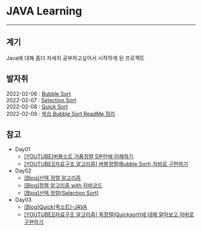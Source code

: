 # JAVA Learning 
------------

## 계기
Java에 대해 좀더 자세히 공부하고싶어서 시작하게 된 프로젝트

## 발자취
2022-02-06 : [Bubble Sort](https://github.com/applan/Learning/tree/main/day01)   
2022-02-07 : [Selection Sort](https://github.com/applan/Learning/tree/main/day02)   
2022-02-08 : [Quick Sort](https://github.com/applan/Learning/tree/main/day03)   
2022-02-09 : [복습](https://github.com/applan/Learning/tree/main/review/src/review),[Bubble Sort ReadMe 정리](https://github.com/applan/Learning/blob/main/day01/BubbleSort.md)

## 참고 
* Day01 
	* [\[YOUTUBE\]버블소트 거품정렬 5분만에 이해하기](https://youtu.be/RCnyz-Bfkmc)
	* [\[YOUTUBE\]\[자료구조 알고리즘\] 버블정렬(Bubble Sort) 자바로 구현하기](https://youtu.be/YbsQiiubO74)
* Day02
	* [\[Blog\]선택 정렬 알고리즘](https://hanhyx.tistory.com/37)
	* [\[Blog\]정렬 알고리즘 with 자바코드](https://scshim.tistory.com/267)
	* [\[Blog\]선택 정렬\(Selection Sort\)](https://st-lab.tistory.com/168)
* Day03
	* [\[Blog\]Quick\(퀵소트\)\-JAVA](https://gwang920.github.io/algorithm%20non%20ps/qucikSort/)
	* [\[YOUTUBE\]\[자료구조 알고리즘\] 퀵정렬\(Quicksort\)에 대해 알아보고 자바로 구현하기](https://youtu.be/7BDzle2n47c)
